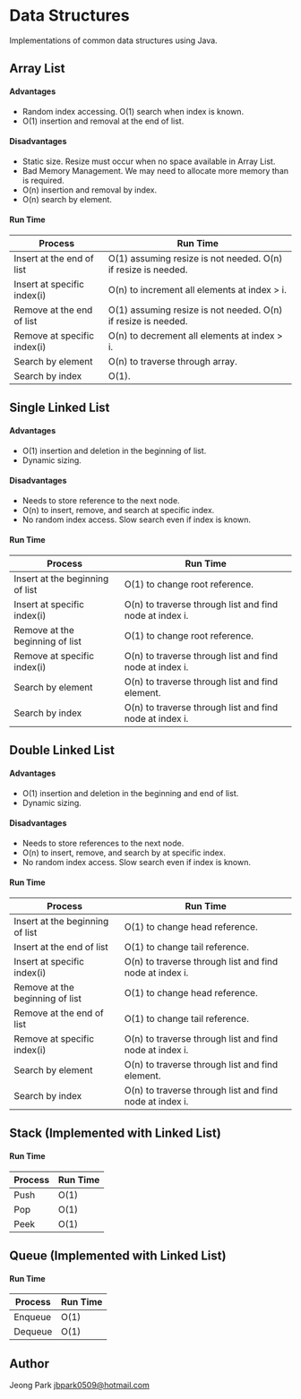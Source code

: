 # Data Structures
Implementations of common data structures using Java.

## Array List

#### Advantages

* Random index accessing. O(1) search when index is known.
* O(1) insertion and removal at the end of list.

#### Disadvantages

* Static size. Resize must occur when no space available in Array List.
* Bad Memory Management. We may need to allocate more memory than is required.
* O(n) insertion and removal by index.
* O(n) search by element.

#### Run Time

Process | Run Time
------ | -----------
Insert at the end of list | O(1) assuming resize is not needed. O(n) if resize is needed.
Insert at specific index(i) | O(n) to increment all elements at index > i. 
Remove at the end of list | O(1) assuming resize is not needed. O(n) if resize is needed.
Remove at specific index(i) | O(n) to decrement all elements at index > i.
Search by element | O(n) to traverse through array.
Search by index | O(1).


## Single Linked List

#### Advantages

* O(1) insertion and deletion in the beginning of list.
* Dynamic sizing.

#### Disadvantages
* Needs to store reference to the next node.
* O(n) to insert, remove, and search at specific index.
* No random index access. Slow search even if index is known.

#### Run Time

Process | Run Time
------ | -----------
Insert at the beginning of list | O(1) to change root reference.
Insert at specific index(i) | O(n) to traverse through list and find node at index i.
Remove at the beginning of list | O(1) to change root reference.
Remove at specific index(i) | O(n) to traverse through list and find node at index i.
Search by element | O(n) to traverse through list and find element.
Search by index | O(n) to traverse through list and find node at index i.


## Double Linked List

#### Advantages

* O(1) insertion and deletion in the beginning and end of list.
* Dynamic sizing.

#### Disadvantages
* Needs to store references to the next node.
* O(n) to insert, remove, and search by at specific index.
* No random index access. Slow search even if index is known.

#### Run Time

Process | Run Time
------ | -----------
Insert at the beginning of list | O(1) to change head reference.
Insert at the end of list | O(1) to change tail reference.
Insert at specific index(i) | O(n) to traverse through list and find node at index i.
Remove at the beginning of list | O(1) to change head reference.
Remove at the end of list | O(1) to change tail reference.
Remove at specific index(i) | O(n) to traverse through list and find node at index i.
Search by element | O(n) to traverse through list and find element.
Search by index | O(n) to traverse through list and find node at index i.

## Stack (Implemented with Linked List)

#### Run Time

Process | Run Time
------ | -----------
Push | O(1)
Pop | O(1)
Peek | O(1)

## Queue (Implemented with Linked List)

#### Run Time

Process | Run Time
------ | -----------
Enqueue | O(1)
Dequeue | O(1)

## Author
Jeong Park <jbpark0509@hotmail.com>